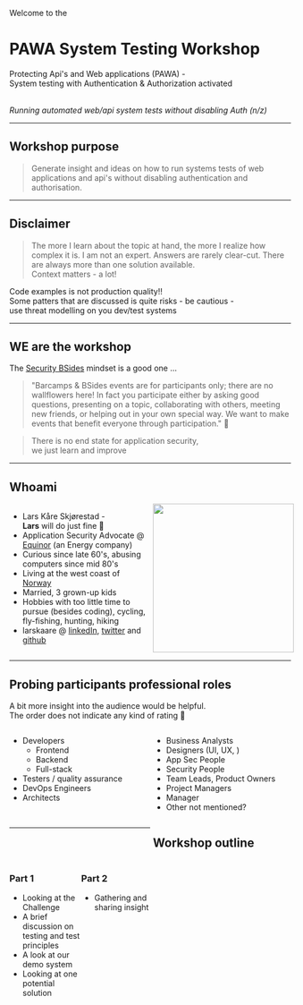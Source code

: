<!-- .slide: data-background-image="./content/images/appsec-icon.svg" data-background-size="7%" data-background-position="right 2% top 2%"-->
<!-- markdownlint-disable MD041 -->

Welcome to the

# PAWA System Testing Workshop

Protecting Api's and Web applications (PAWA) -
</br> System testing with Authentication & Authorization activated

</br>_Running automated web/api system tests without disabling Auth (n/z)_<!-- .element: style="font-size:0.6em"-->

---

## Workshop purpose

> Generate insight and ideas on how to run systems tests of web applications and api's without disabling authentication and authorisation.

---

## Disclaimer

> The more I learn about the topic at hand, the more I realize how complex it is. I am not an expert. Answers are rarely clear-cut. There are always more than one solution available. </br>Context matters - a lot!  <!-- .element: style="font-size:0.8em"-->

Code examples is not production quality!! </br>Some patters that are discussed is quite risks - be cautious - </br>use threat modelling on you dev/test systems<!-- .element: style="font-size:0.5em"-->

---

## WE are the workshop

The [Security BSides](http://www.securitybsides.com/w/page/12194155/FAQ) mindset is a good one ...<!-- .element: style="font-size:0.5em"-->
>"Barcamps & BSides events are for participants only; there are no wallflowers here! In fact you participate either by asking good questions, presenting on a topic, collaborating with others, meeting new friends, or helping out in your own special way. We want to make events that benefit everyone through participation." 🙂

> There is no end state for application security,</br> we just learn and improve

---

## Whoami

<div style="display: grid;grid-column-gap: 1%; grid-auto-columns: 50% 50%;">

<div  style="grid-area: 1 / 1"><!-- .element: style="font-size:0.9em"-->

- Lars Kåre Skjørestad - </br> __Lars__ will do just fine 🙂
- Application Security Advocate @ [Equinor](https://loop.equinor.com/en/stories) (an Energy company)
- Curious since late 60's, abusing computers since mid 80's
- Living at the west coast of [Norway](https://en.wikipedia.org/wiki/Norway)
- Married, 3 grown-up kids
- Hobbies with too little time to pursue (besides coding), cycling, fly-fishing, hunting, hiking
- larskaare @ [linkedIn](https://www.linkedin.com/in/larskaare/), [twitter](https://twitter.com/larskaare) and [github](https://github.com/larskaare/)

</div>

<div  style="grid-area: 1 / 2"><img src="./content/images/lk-avatar.png" width="100%" height="auto" display="block" margin-left="auto" margin-right="auto">
</div>

</div>

---

## Probing participants professional roles  

A bit more insight into the audience would be helpful.</br> The order does not indicate any kind of rating 🙂 <!-- .element: style="font-size:0.7em"-->

<div style="display: grid;grid-column-gap: 1%; grid-auto-columns: 50% 50%;">

<div  style="grid-area: 1 / 1">

- Developers
  - Frontend
  - Backend
  - Full-stack
- Testers / quality assurance
- DevOps Engineers
- Architects

</div>

<div  style="grid-area: 1 / 2">

- Business Analysts
- Designers (UI, UX, )
- App Sec People
- Security People
- Team Leads, Product Owners
- Project Managers
- Manager
- Other not mentioned?

</div>

---

## Workshop outline

<div style="display: grid;grid-column-gap: 1%; grid-auto-columns: 50% 50%;">

<div  style="grid-area: 1 / 1">

### Part 1
- Looking at the Challenge
- A brief discussion on testing and test principles
- A look at our demo system
- Looking at one potential solution

</div>

<div  style="grid-area: 1 / 2">

### Part 2
- Gathering and sharing insight

</div>
